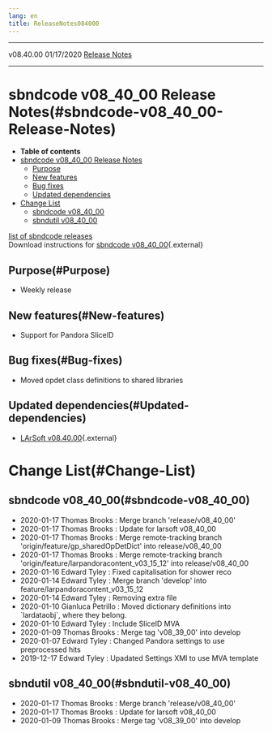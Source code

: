 ```yaml
---
lang: en
title: ReleaseNotes084000
---
```


  ----------- ------------ -- -- ------------------------------------------------------
  v08.40.00   01/17/2020         [Release Notes](ReleaseNotes084000.html)
  ----------- ------------ -- -- ------------------------------------------------------



sbndcode v08\_40\_00 Release Notes(#sbndcode-v08_40_00-Release-Notes)
======================================================================================

-   **Table of contents**
-   [sbndcode v08\_40\_00 Release
    Notes](#sbndcode-v08_40_00-Release-Notes)
    -   [Purpose](#Purpose)
    -   [New features](#New-features)
    -   [Bug fixes](#Bug-fixes)
    -   [Updated dependencies](#Updated-dependencies)
-   [Change List](#Change-List)
    -   [sbndcode v08\_40\_00](#sbndcode-v08_40_00)
    -   [sbndutil v08\_40\_00](#sbndutil-v08_40_00)

[list of sbndcode
releases](List_of_SBND_code_releases.html)\
Download instructions for [sbndcode
v08\_40\_00](http://scisoft.fnal.gov/scisoft/bundles/sbnd/v08_40_00/sbndcode-v08_40_00.html){.external}



Purpose(#Purpose)
----------------------------------

-   Weekly release



New features(#New-features)
--------------------------------------------

-   Support for Pandora SliceID



Bug fixes(#Bug-fixes)
--------------------------------------

-   Moved opdet class definitions to shared libraries



Updated dependencies(#Updated-dependencies)
------------------------------------------------------------

-   [LArSoft
    v08.40.00](https://cdcvs.fnal.gov/redmine/projects/larsoft/wiki/ReleaseNotes084000){.external}



Change List(#Change-List)
==========================================



sbndcode v08\_40\_00(#sbndcode-v08_40_00)
----------------------------------------------------------

-   2020-01-17 Thomas Brooks : Merge branch \'release/v08\_40\_00\'
-   2020-01-17 Thomas Brooks : Update for larsoft v08\_40\_00
-   2020-01-17 Thomas Brooks : Merge remote-tracking branch
    \'origin/feature/gp\_sharedOpDetDict\' into release/v08\_40\_00
-   2020-01-17 Thomas Brooks : Merge remote-tracking branch
    \'origin/feature/larpandoracontent\_v03\_15\_12\' into
    release/v08\_40\_00
-   2020-01-16 Edward Tyley : Fixed capitalisation for shower reco
-   2020-01-14 Edward Tyley : Merge branch \'develop\' into
    feature/larpandoracontent\_v03\_15\_12
-   2020-01-14 Edward Tyley : Removing extra file
-   2020-01-10 Gianluca Petrillo : Moved dictionary definitions into
    \`lardataobj\`, where they belong.
-   2020-01-10 Edward Tyley : Include SliceID MVA
-   2020-01-09 Thomas Brooks : Merge tag \'v08\_39\_00\' into develop
-   2020-01-07 Edward Tyley : Changed Pandora settings to use
    preprocessed hits
-   2019-12-17 Edward Tyley : Upadated Settings XMl to use MVA template



sbndutil v08\_40\_00(#sbndutil-v08_40_00)
----------------------------------------------------------

-   2020-01-17 Thomas Brooks : Merge branch \'release/v08\_40\_00\'
-   2020-01-17 Thomas Brooks : Update for larsoft v08\_40\_00
-   2020-01-09 Thomas Brooks : Merge tag \'v08\_39\_00\' into develop
